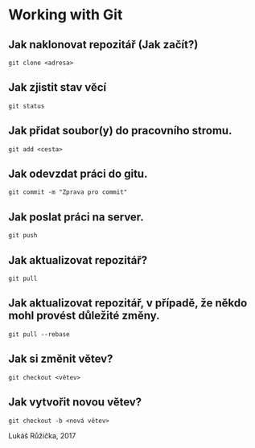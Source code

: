 # Working with Git

## Jak naklonovat repozitář (Jak začít?)

`git clone <adresa>`

## Jak zjistit stav věcí

`git status`

## Jak přidat soubor(y) do pracovního stromu.

`git add <cesta>`

## Jak odevzdat práci do gitu.

`git commit -m "Zprava pro commit"`

## Jak poslat práci na server.

`git push`

## Jak aktualizovat repozitář?
`git pull`

## Jak aktualizovat repozitář, v případě, že někdo mohl provést důležité změny.
`git pull --rebase`

## Jak si změnit větev?

`git checkout <větev>`

## Jak vytvořit novou větev?

`git checkout -b <nová větev>`

Lukáš Růžička, 2017


